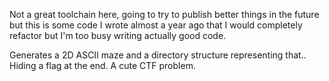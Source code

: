 Not a great toolchain here, going to try to publish better things in the future but this is some code I wrote almost a year ago that I would completely refactor but I'm too busy writing actually good code.

Generates a 2D ASCII maze and a directory structure representing that.. Hiding a flag at the end.  A cute CTF problem.
